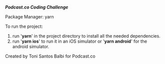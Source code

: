***Podcast.co Coding Challenge***

Package Manager: yarn

To run the project:
  1. run '**yarn**' in the project directory to install all the needed dependencies. 
  2. run '**yarn ios**' to run it in an iOS simulator or '**yarn android**' for the android simulator.

Created by Toni Santos Balbi for Podcast.co
